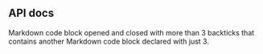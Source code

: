## API docs

Markdown code block opened and closed with more than 3 backticks
that contains another Markdown code block declared with just 3.

<?code-excerpt "backticks_in_api_doc.dart"?>
````dart
````
